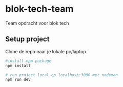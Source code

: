 # blok-tech-team

Team opdracht voor blok tech

## Setup project

Clone de repo naar je lokale pc/laptop.

```bash
#install npm package
npm install

# run project local op localhost:3000 met nodemon
npm run dev
```
